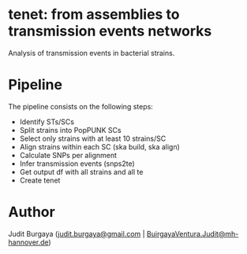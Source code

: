 # tenet: from assemblies to **t**ransmission **e**vents **net**works

Analysis of transmission events in bacterial strains.

# Pipeline

The pipeline consists on the following steps:
* Identify STs/SCs
* Split strains into PopPUNK SCs
* Select only strains with at least 10 strains/SC
* Align strains within each SC (ska build, ska align)
* Calculate SNPs per alignment
* Infer transmission events (snps2te)
* Get output df with all strains and all te
* Create tenet

# Author

Judit Burgaya (judit.burgaya@gmail.com | BuirgayaVentura.Judit@mh-hannover.de)
